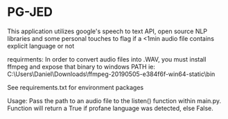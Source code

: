 # PG-JED
This application utilizes google's speech to text API, open source NLP libraries
and some personal touches to flag if a <1min audio file contains explicit language or not

requirments:
In order to convert audio files into .WAV, you must install ffmpeg and expose that binary to windows PATH ie: C:\Users\Daniel\Downloads\ffmpeg-20190505-e384f6f-win64-static\bin

See requirements.txt for environment packages

Usage:
Pass the path to an audio file to the listen() function within main.py.  Function will return a True if profane language was detected, else False. 
